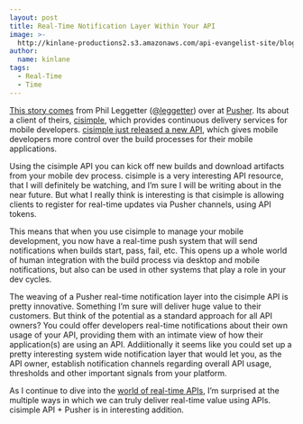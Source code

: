```yaml
---
layout: post
title: Real-Time Notification Layer Within Your API
image: >-
  http://kinlane-productions2.s3.amazonaws.com/api-evangelist-site/blog/cisimple-plus-pusher.png
author:
  name: kinlane
tags:
  - Real-Time
  - Time
---
```

[This story comes](http://blog.pusher.com/using-pusher-to-power-cisimples-real-time-api/) from Phil Leggetter ([@leggetter](https://twitter.com/leggetter)) over at [Pusher](http://pusher.com/). Its about a client of theirs, [cisimple](https://www.cisimple.com/), which provides continuous delivery services for mobile developers. [cisimple just released a new API](http://blog.cisimple.com/2013/03/06/check-out-our-shiny-new-api-and-pusher-integration/), which gives mobile developers more control over the build processes for their mobile applications.

Using the cisimple API you can kick off new builds and download artifacts from your mobile dev process. cisimple is a very interesting API resource, that I will definitely be watching, and I’m sure I will be writing about in the near future. But what I really think is interesting is that cisimple is allowing clients to register for real-time updates via Pusher channels, using API tokens.

This means that when you use cisimple to manage your mobile development, you now have a real-time push system that will send notifications when builds start, pass, fail, etc. This opens up a whole world of human integration with the build process via desktop and mobile notifications, but also can be used in other systems that play a role in your dev cycles.

The weaving of a Pusher real-time notification layer into the cisimple API is pretty innovative. Something I’m sure will deliver huge value to their customers. But think of the potential as a standard approach for all API owners? You could offer developers real-time notifications about their own usage of your API, providing them with an intimate view of how their application(s) are using an API. Addiitionally it seems like you could set up a pretty interesting system wide notification layer that would let you, as the API owner, establish notification channels regarding overall API usage, thresholds and other important signals from your platform.

As I continue to dive into the [world of real-time APIs](http://apievangelist.com/trends/realtime.php "real-time"), I’m surprised at the multiple ways in which we can truly deliver real-time value using APIs. cisimple API + Pusher is in interesting addition.